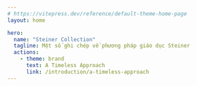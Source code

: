 ```yaml
---
# https://vitepress.dev/reference/default-theme-home-page
layout: home

hero:
  name: "Steiner Collection"
  tagline: Một số ghi chép về phương pháp giáo dục Steiner
  actions:
    - theme: brand
      text: A Timeless Approach
      link: /introduction/a-timeless-approach
---
```

